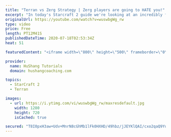 ```yaml
---
title: "Terran vs Zerg Strategy | Zerg players are going to HATE you!"
excerpt: "In today's Starcraft 2 guide we're looking at an incredibly fun and aggressive way to play the Terran vs Zerg (TvZ) matchup. In today we set up a gameplan, tomorrow and the day after we'll take a look at the micro, control group set up and some examples!  Terran vs Zerg | HYPER AGRESSIVE - Zerg players"
originalUrl: https://youtube.com/watch?v=wuswbgWg_rw
type: video
price: Free
length: PT12M41S
publishedDateTime: 2020-07-18T02:53:34Z
heat: 51

featuredContent: "<iframe width=\"800\" height=\"500\" frameborder=\"0\" src=\"https://www.youtube.com/embed/wuswbgWg_rw\" allow=\"accelerometer; autoplay; encrypted-media; gyroscope; picture-in-picture\" allowfullscreen></iframe>"

provider:
  name: HuShang Tutorials
  domain: hushangcoaching.com

topics:
  - StarCraft 2
  - Terran

images:
  - url: https://i.ytimg.com/vi/wuswbgWg_rw/maxresdefault.jpg
    width: 1280
    height: 720
    isCached: true

secured: "T8I0pxH3aw+Udv+MnrN8cGhMb1lFk0HXHD/49hbz/jJEYKlQAI/cxo2qaQ9YuyayjAyM/eP9kUdk8Q/P9g0GSpC7mPm3FDaZC7Tu9N84n43RYROHVK96i4zt85vqsBBrKzuBMZJKszTs3c1PS3yLS89QxcOF7HsU6xZ+P8zS1QpLQYJCAmxvf0BA58FzUPph1xwGOgtCe1AhT1boOhscjUiIyh4P2eqZ4Y9xovKWd2vlsPMhd6Kb1bpeSEMGLUa1qDpUrNtb/kT4z0dtUSqBd0iL4UOXYkbRODszFRUf8PZkf20rHjgAwEzd3vz3lx7TclGAvRl5OwkkQ4uw/4m7IM1KJverogy7uATHWwwdBC7ly8ORnD9idR08AkpNNm9rKmmIP0Z4HgbfpYgyfwH0r/dHDReLinPJlqRIBIlR7b8=;hEuIskdsnriQj8jqkqo4jQ=="
---
```


